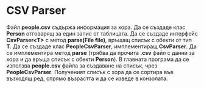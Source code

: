 # CSV Parser

Файл **people.csv** съдържа информация за хора. Да се създаде клас **Person** отговарящ за един запис от таблицата. Да се създаде интерфейс **CsvParser\<T\>** с метод **parse(File file)**, връщащ списък с обекти от тип **T**.
Да се създаде клас **PeopleCsvParser**, имплементиращ **CsvParser**. Да се имплементира метод **parse** (трябва да прочита **.csv** файл с данни за хора и да връща списък с обекти **Person**).
В главната програма да се използва **people.csv** файла за създаване на списък, чрез **PeopleCsvParser**. Полученият списък с хора да се сортира във възходящ ред, спрямо възрастта и да се изведе в конзолата.
